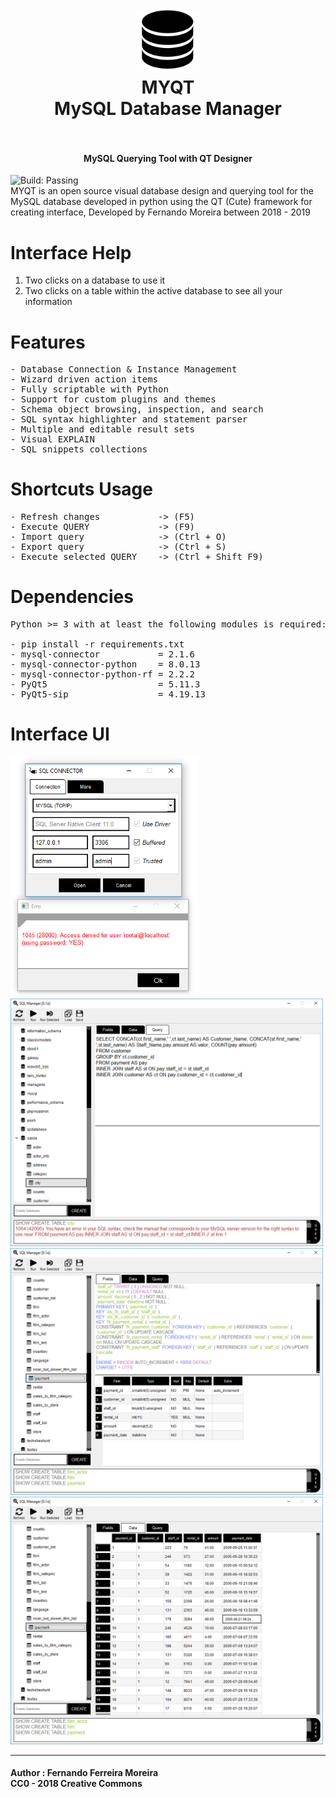 <h1 align="center">
  <br>
    <img src="assets/Interface/ui_database.PNG" alt="logo" width="100">
  <br>
  MYQT<br>
  MySQL Database Manager
  <br>
  <br>
</h1>

<h4 align="center">MySQL Querying Tool with QT Designer</h4>

<img src="https://raw.githubusercontent.com/dwyl/repo-badges/master/highresPNGs/build-passing.png"    alt="Build: Passing" width="100"/></br>
MYQT is an open source visual database design and querying tool for the MySQL database developed in python using the QT (Cute) framework for creating  interface, Developed by Fernando Moreira between 2018 - 2019

# Interface Help
1. Two clicks on a database to use it
2. Two clicks on a table within the active database
to see all your information

# Features
<pre>
- Database Connection & Instance Management
- Wizard driven action items
- Fully scriptable with Python
- Support for custom plugins and themes
- Schema object browsing, inspection, and search
- SQL syntax highlighter and statement parser
- Multiple and editable result sets
- Visual EXPLAIN
- SQL snippets collections
</pre>

# Shortcuts Usage
<pre>
- Refresh changes           -> (F5)
- Execute QUERY             -> (F9) 
- Import query              -> (Ctrl + O) 
- Export query              -> (Ctrl + S) 
- Execute selected QUERY    -> (Ctrl + Shift F9)
</pre>

# Dependencies
<pre>
Python >= 3 with at least the following modules is required:

- pip install -r requirements.txt
- mysql-connector           = 2.1.6
- mysql-connector-python    = 8.0.13
- mysql-connector-python-rf = 2.2.2
- PyQt5                     = 5.11.3
- PyQt5-sip                 = 4.19.13   
</pre>

# Interface UI
<img src="src/screenshots/connector.PNG"    alt="connector" width="300"/></br>
<img src="src/screenshots/manager.PNG"      alt="manager"   width="500"/>
<img src="src/screenshots/table_script.PNG" alt="types"     width="500"/>
<img src="src/screenshots/data.PNG"         alt="data"      width="500"/>



---
#### Author : Fernando Ferreira Moreira <br> CC0 - 2018 Creative Commons
